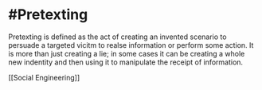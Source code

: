 # #Pretexting

Pretexting is defined as the act of creating an invented scenario to persuade a targeted vicitm to realse information or perform some action. It is more than just creating a lie; in some cases it can be creating a whole new indentity and then using it to manipulate the receipt of information. 


[[Social Engineering]]